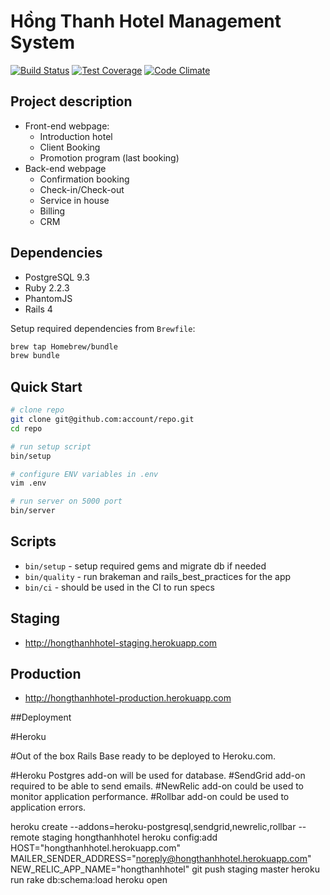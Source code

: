 # Hồng Thanh Hotel Management System

[![Build Status](https://semaphoreci.com/api/v1/khuonglh/hongthanhhotel/branches/master/shields_badge.svg)](https://semaphoreci.com/khuonglh/hongthanhhotel)
[![Test Coverage](https://codeclimate.com/github/khuonglh/hongthanhhotel/badges/coverage.svg)](https://codeclimate.com/github/khuonglh/hongthanhhotel/coverage)
[![Code Climate](https://codeclimate.com/github/khuonglh/hongthanhhotel/badges/gpa.svg)](https://codeclimate.com/github/khuonglh/hongthanhhotel)

## Project description

- Front-end webpage:
	+ Introduction hotel
	+ Client Booking
	+ Promotion program (last booking)
- Back-end webpage
	+ Confirmation booking
	+ Check-in/Check-out
	+ Service in house
	+ Billing
	+ CRM


## Dependencies

* PostgreSQL 9.3
* Ruby 2.2.3
* PhantomJS
* Rails 4

Setup required dependencies from `Brewfile`:
```bash
brew tap Homebrew/bundle
brew bundle
```

## Quick Start

```bash
# clone repo
git clone git@github.com:account/repo.git
cd repo

# run setup script
bin/setup

# configure ENV variables in .env
vim .env

# run server on 5000 port
bin/server
```

## Scripts

* `bin/setup` - setup required gems and migrate db if needed
* `bin/quality` - run brakeman and rails_best_practices for the app
* `bin/ci` - should be used in the CI to run specs

## Staging

* http://hongthanhhotel-staging.herokuapp.com

## Production

* http://hongthanhhotel-production.herokuapp.com

##Deployment

#Heroku

#Out of the box Rails Base ready to be deployed to Heroku.com.

#Heroku Postgres add-on will be used for database.
#SendGrid add-on required to be able to send emails.
#NewRelic add-on could be used to monitor application performance.
#Rollbar add-on could be used to application errors.

heroku create --addons=heroku-postgresql,sendgrid,newrelic,rollbar --remote staging hongthanhhotel
heroku config:add HOST="hongthanhhotel.herokuapp.com" MAILER_SENDER_ADDRESS="noreply@hongthanhhotel.herokuapp.com" NEW_RELIC_APP_NAME="hongthanhhotel"
git push staging master
heroku run rake db:schema:load
heroku open
